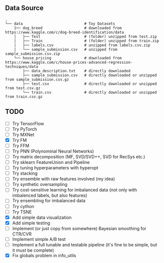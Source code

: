 ## Data Source

    .
    └── data                            # Toy Datasets
        ├── dog_breed                   # downloaded from https://www.kaggle.com/c/dog-breed-identification/data
        │   ├── Test                    # (folder) unzipped from test.zip
        |   ├── Train                   # (folder) unzipped from train.zip
        |   ├── labels.csv              # unzipped from labels.csv.zip
        |   └── sample_submission.csv   # unzipped from sample_submission.csv.zip
        └── house_pricing               # downloaded from https://www.kaggle.com/c/house-prices-advanced-regression-techniques/data
            ├── data_description.txt    # directly downloaded
            ├── sample_submission.csv   # directly downloaded or unzipped from sample_submission.csv.gz                 
            ├── test.csv                # directly downloaded or unzipped from test.csv.gz
            └── train.csv               # directly downloaded or unzipped from train.csv.gz

## TODO
- [ ] Try TensorFlow
- [ ] Try PyTorch
- [ ] Try MXNet
- [x] Try FM
- [ ] Try FFM
- [ ] Try PNN (Polynominal Neural Networks)
- [ ] Try matrix decomposition (MF, SVD/SVD++, SVD for RecSys etc.)
- [ ] Try sklearn FeatureUnion and Pipeline
- [ ] Try tuning hyperparameters with hyperopt
- [ ] Try stacking
- [ ] Try ensemble with raw features involved (my idea)
- [ ] Try synthetic oversampling
- [ ] Try cost-sensitive learning for imbalanced data (not only with imbalenced labels, but also features)
- [ ] Try ensembling for imbalanced data
- [ ] Try cython
- [ ] Try TSNE
- [x] Add simple data visualization
- [x] Add simple testing
- [ ] Implement (or just copy from somewhere) Bayesian smoothing for CTR/CVR
- [ ] Implement simple A/B test
- [ ] Implement a full tunable and testable pipeline (it's fine to be simple, but it must be complete)
- [x] Fix globals problem in info_utils

